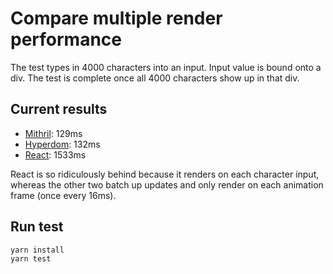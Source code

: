 # Compare multiple render performance

The test types in 4000 characters into an input. Input value is bound onto a div. The test is complete once all 4000 characters show up in that div.

## Current results

- [Mithril](https://mithril.js.org/): 129ms
- [Hyperdom](http://hyperdom.org/): 132ms
- [React](https://reactjs.org/): 1533ms

React is so ridiculously behind because it renders on each character input, whereas the other two batch up updates and only render on each animation frame (once every 16ms).

## Run test

```
yarn install
yarn test
```
